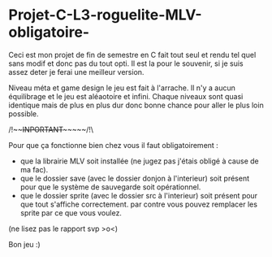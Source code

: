 # Projet-C-L3-roguelite-MLV-obligatoire-

Ceci est mon projet de fin de semestre en C fait tout seul et rendu tel quel sans modif et donc pas du tout opti.
Il est la pour le souvenir, si je suis assez deter je ferai une meilleur version.

Niveau méta et game design le jeu est fait à l'arrache. Il n'y a aucun équilibrage et le jeu est aléaotoire et infini.
Chaque niveaux sont quasi identique mais de plus en plus dur donc bonne chance pour aller le plus loin possible.

/!\~~~~~~INPORTANT~~~~~~~~~/!\

Pour que ça fonctionne bien chez vous il faut obligatoirement :

- que la librairie MLV soit installée (ne jugez pas j'étais obligé à cause de ma fac).
- que le dossier save (avec le dossier donjon à l'interieur) soit présent pour que le système de sauvegarde soit opérationnel.
- que le dossier sprite (avec le dossier src à l'interieur) soit présent pour que tout s'affiche correctement.
  par contre vous pouvez remplacer les sprite par ce que vous voulez.
  
(ne lisez pas le rapport svp >o<)  

Bon jeu :)


